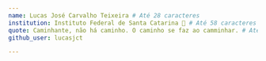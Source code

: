 ```yaml
---
name: Lucas José Carvalho Teixeira # Até 28 caracteres  
institution: Instituto Federal de Santa Catarina 🚩 # Até 58 caracteres
quote: Caminhante, não há caminho. O caminho se faz ao camminhar. # Até 100 caracteres, evite usar aspas(")para garantir que o formato permaneça o mesmo. 
github_user: lucasjct

---
```

